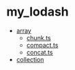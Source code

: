 # my_lodash

<!--filetoc-start-->
- [array](https://github.com/chenfan0/my_lodash/tree/main/lib/array)
  - [chunk.ts](https://github.com/chenfan0/my_lodash/tree/main/lib/array/chunk.ts)
  - [compact.ts](https://github.com/chenfan0/my_lodash/tree/main/lib/array/compact.ts)
  - [concat.ts](https://github.com/chenfan0/my_lodash/tree/main/lib/array/concat.ts)
- [collection](https://github.com/chenfan0/my_lodash/tree/main/lib/collection)
<!--filetoc-end-->
